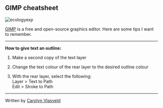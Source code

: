## GIMP cheatsheet
![ecologyexp](https://github.com/carolynvlasveld/resources/blob/main/gimp.jpg)

[GIMP](https://en.wikipedia.org/wiki/GIMP) is a free and open-source graphics editor. Here are some tips I want to remember.

---

**How to give text an outline:**

1. Make a second copy of the text layer

2. Change the text colour of the rear layer to the desired outline colour

3. With the rear layer, select the following:\
 Layer > Text to Path\
 Edit > Stroke to Path
    

---

Written by [Carolyn Vlasveld](https://carolynvlasveld.github.io/)
